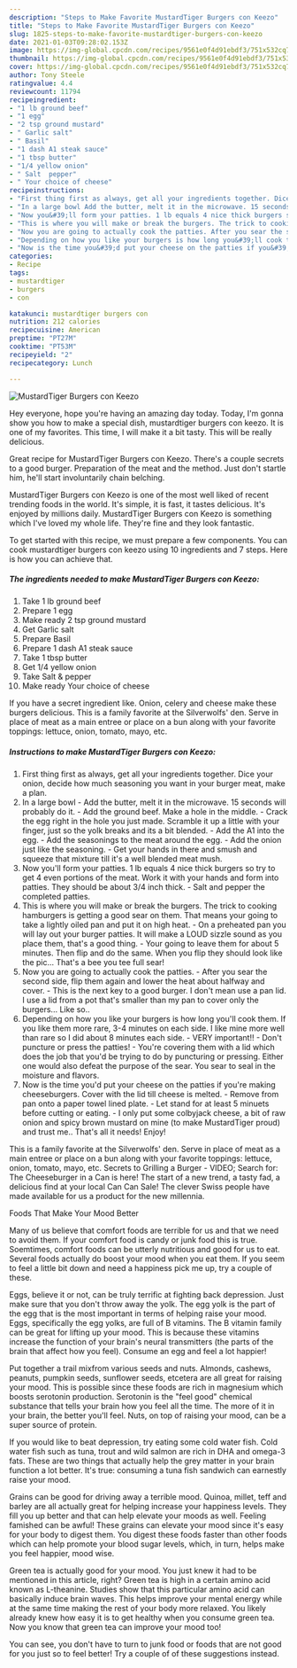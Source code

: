 ```yaml
---
description: "Steps to Make Favorite MustardTiger Burgers con Keezo"
title: "Steps to Make Favorite MustardTiger Burgers con Keezo"
slug: 1825-steps-to-make-favorite-mustardtiger-burgers-con-keezo
date: 2021-01-03T09:28:02.153Z
image: https://img-global.cpcdn.com/recipes/9561e0f4d91ebdf3/751x532cq70/mustardtiger-burgers-con-keezo-recipe-main-photo.jpg
thumbnail: https://img-global.cpcdn.com/recipes/9561e0f4d91ebdf3/751x532cq70/mustardtiger-burgers-con-keezo-recipe-main-photo.jpg
cover: https://img-global.cpcdn.com/recipes/9561e0f4d91ebdf3/751x532cq70/mustardtiger-burgers-con-keezo-recipe-main-photo.jpg
author: Tony Steele
ratingvalue: 4.4
reviewcount: 11794
recipeingredient:
- "1 lb ground beef"
- "1 egg"
- "2 tsp ground mustard"
- " Garlic salt"
- " Basil"
- "1 dash A1 steak sauce"
- "1 tbsp butter"
- "1/4 yellow onion"
- " Salt  pepper"
- " Your choice of cheese"
recipeinstructions:
- "First thing first as always, get all your ingredients together. Dice your onion, decide how much seasoning you want in your burger meat, make a plan."
- "In a large bowl Add the butter, melt it in the microwave. 15 seconds will probably do it. Add the ground beef. Make a hole in the middle. Crack the egg right in the hole you just made. Scramble it up a little with your finger, just so the yolk breaks and its a bit blended. Add the A1 into the egg. Add the seasonings to the meat around the egg. Add the onion just like the seasoning. Get your hands in there and smush and squeeze that mixture till it&#39;s a well blended meat mush."
- "Now you&#39;ll form your patties. 1 lb equals 4 nice thick burgers so try to get 4 even portions of the meat. Work it with your hands and form into patties. They should be about 3/4 inch thick. Salt and pepper the completed patties."
- "This is where you will make or break the burgers. The trick to cooking hamburgers is getting a good sear on them. That means your going to take a lightly oiled pan and put it on high heat.  On a preheated pan you will lay out your burger patties. It will make a LOUD sizzle sound as you place them, that&#39;s a good thing.  Your going to leave them for about 5 minutes. Then flip and do the same. When you flip they should look like the pic... That&#39;s a bee you tee full sear!"
- "Now you are going to actually cook the patties. After you sear the second side, flip them again and lower the heat about halfway and cover.  This is the next key to a good burger. I don&#39;t mean use a pan lid. I use a lid from a pot that&#39;s smaller than my pan to cover only the burgers... Like so.."
- "Depending on how you like your burgers is how long you&#39;ll cook them. If you like them more rare, 3-4 minutes on each side. I like mine more well than rare so I did about 8 minutes each side. VERY important!! Don&#39;t puncture or press the patties! You&#39;re covering them with a lid which does the job that you&#39;d be trying to do by puncturing or pressing. Either one would also defeat the purpose of the sear. You sear to seal in the moisture and flavors."
- "Now is the time you&#39;d put your cheese on the patties if you&#39;re making cheeseburgers. Cover with the lid till cheese is melted. Remove from pan onto a paper towel lined plate. Let stand for at least 5 minuets before cutting or eating. I only put some colbyjack cheese, a bit of raw onion and spicy brown mustard on mine (to make MustardTiger proud) and trust me.. That&#39;s all it needs! Enjoy!"
categories:
- Recipe
tags:
- mustardtiger
- burgers
- con

katakunci: mustardtiger burgers con 
nutrition: 212 calories
recipecuisine: American
preptime: "PT27M"
cooktime: "PT53M"
recipeyield: "2"
recipecategory: Lunch

---
```



![MustardTiger Burgers con Keezo](https://img-global.cpcdn.com/recipes/9561e0f4d91ebdf3/751x532cq70/mustardtiger-burgers-con-keezo-recipe-main-photo.jpg)

Hey everyone, hope you're having an amazing day today. Today, I'm gonna show you how to make a special dish, mustardtiger burgers con keezo. It is one of my favorites. This time, I will make it a bit tasty. This will be really delicious.

Great recipe for MustardTiger Burgers con Keezo. There&#39;s a couple secrets to a good burger. Preparation of the meat and the method. Just don&#39;t startle him, he&#39;ll start involuntarily chain belching.

MustardTiger Burgers con Keezo is one of the most well liked of recent trending foods in the world. It's simple, it is fast, it tastes delicious. It's enjoyed by millions daily. MustardTiger Burgers con Keezo is something which I've loved my whole life. They're fine and they look fantastic.


To get started with this recipe, we must prepare a few components. You can cook mustardtiger burgers con keezo using 10 ingredients and 7 steps. Here is how you can achieve that.

<!--inarticleads1-->

##### The ingredients needed to make MustardTiger Burgers con Keezo:

1. Take 1 lb ground beef
1. Prepare 1 egg
1. Make ready 2 tsp ground mustard
1. Get  Garlic salt
1. Prepare  Basil
1. Prepare 1 dash A1 steak sauce
1. Take 1 tbsp butter
1. Get 1/4 yellow onion
1. Take  Salt &amp; pepper
1. Make ready  Your choice of cheese


If you have a secret ingredient like. Onion, celery and cheese make these burgers delicious. This is a family favorite at the Silverwolfs&#39; den. Serve in place of meat as a main entree or place on a bun along with your favorite toppings: lettuce, onion, tomato, mayo, etc. 

<!--inarticleads2-->

##### Instructions to make MustardTiger Burgers con Keezo:

1. First thing first as always, get all your ingredients together. Dice your onion, decide how much seasoning you want in your burger meat, make a plan.
1. In a large bowl - Add the butter, melt it in the microwave. 15 seconds will probably do it. - Add the ground beef. Make a hole in the middle. - Crack the egg right in the hole you just made. Scramble it up a little with your finger, just so the yolk breaks and its a bit blended. - Add the A1 into the egg. - Add the seasonings to the meat around the egg. - Add the onion just like the seasoning. - Get your hands in there and smush and squeeze that mixture till it&#39;s a well blended meat mush.
1. Now you&#39;ll form your patties. 1 lb equals 4 nice thick burgers so try to get 4 even portions of the meat. Work it with your hands and form into patties. They should be about 3/4 inch thick. - Salt and pepper the completed patties.
1. This is where you will make or break the burgers. The trick to cooking hamburgers is getting a good sear on them. That means your going to take a lightly oiled pan and put it on high heat.  - On a preheated pan you will lay out your burger patties. It will make a LOUD sizzle sound as you place them, that&#39;s a good thing.  - Your going to leave them for about 5 minutes. Then flip and do the same. When you flip they should look like the pic... That&#39;s a bee you tee full sear!
1. Now you are going to actually cook the patties. - After you sear the second side, flip them again and lower the heat about halfway and cover.  - This is the next key to a good burger. I don&#39;t mean use a pan lid. I use a lid from a pot that&#39;s smaller than my pan to cover only the burgers... Like so..
1. Depending on how you like your burgers is how long you&#39;ll cook them. If you like them more rare, 3-4 minutes on each side. I like mine more well than rare so I did about 8 minutes each side. - VERY important!! - Don&#39;t puncture or press the patties! - You&#39;re covering them with a lid which does the job that you&#39;d be trying to do by puncturing or pressing. Either one would also defeat the purpose of the sear. You sear to seal in the moisture and flavors.
1. Now is the time you&#39;d put your cheese on the patties if you&#39;re making cheeseburgers. Cover with the lid till cheese is melted. - Remove from pan onto a paper towel lined plate. - Let stand for at least 5 minuets before cutting or eating. - I only put some colbyjack cheese, a bit of raw onion and spicy brown mustard on mine (to make MustardTiger proud) and trust me.. That&#39;s all it needs! Enjoy!


This is a family favorite at the Silverwolfs&#39; den. Serve in place of meat as a main entree or place on a bun along with your favorite toppings: lettuce, onion, tomato, mayo, etc. Secrets to Grilling a Burger - VIDEO; Search for: The Cheeseburger in a Can is here! The start of a new trend, a tasty fad, a delicious find at your local Can Can Sale! The clever Swiss people have made available for us a product for the new millennia. 

Foods That Make Your Mood Better


Many of us believe that comfort foods are terrible for us and that we need to avoid them. If your comfort food is candy or junk food this is true. Soemtimes, comfort foods can be utterly nutritious and good for us to eat. Several foods actually do boost your mood when you eat them. If you seem to feel a little bit down and need a happiness pick me up, try a couple of these.

Eggs, believe it or not, can be truly terrific at fighting back depression. Just make sure that you don't throw away the yolk. The egg yolk is the part of the egg that is the most important in terms of helping raise your mood. Eggs, specifically the egg yolks, are full of B vitamins. The B vitamin family can be great for lifting up your mood. This is because these vitamins increase the function of your brain's neural transmitters (the parts of the brain that affect how you feel). Consume an egg and feel a lot happier!

Put together a trail mixfrom various seeds and nuts. Almonds, cashews, peanuts, pumpkin seeds, sunflower seeds, etcetera are all great for raising your mood. This is possible since these foods are rich in magnesium which boosts serotonin production. Serotonin is the "feel good" chemical substance that tells your brain how you feel all the time. The more of it in your brain, the better you'll feel. Nuts, on top of raising your mood, can be a super source of protein.

If you would like to beat depression, try eating some cold water fish. Cold water fish such as tuna, trout and wild salmon are rich in DHA and omega-3 fats. These are two things that actually help the grey matter in your brain function a lot better. It's true: consuming a tuna fish sandwich can earnestly raise your mood. 

Grains can be good for driving away a terrible mood. Quinoa, millet, teff and barley are all actually great for helping increase your happiness levels. They fill you up better and that can help elevate your moods as well. Feeling famished can be awful! These grains can elevate your mood since it's easy for your body to digest them. You digest these foods faster than other foods which can help promote your blood sugar levels, which, in turn, helps make you feel happier, mood wise.

Green tea is actually good for your mood. You just knew it had to be mentioned in this article, right? Green tea is high in a certain amino acid known as L-theanine. Studies show that this particular amino acid can basically induce brain waves. This helps improve your mental energy while at the same time making the rest of your body more relaxed. You likely already knew how easy it is to get healthy when you consume green tea. Now you know that green tea can improve your mood too!

You can see, you don't have to turn to junk food or foods that are not good for you just so to feel better! Try  a  couple of  of  these  suggestions  instead.

